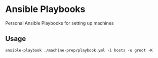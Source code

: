 # Ansible Playbooks

Personal Ansible Playbooks for setting up machines

## Usage

```
ansible-playbook ./machine-prep/playbook.yml -i hosts -u groot -K
```
